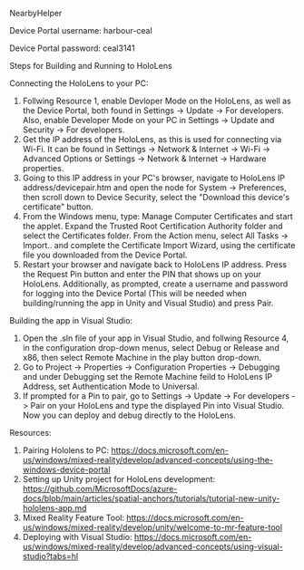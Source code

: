 NearbyHelper

Device Portal username: harbour-ceal

Device Portal password: ceal3141

Steps for Building and Running to HoloLens

Connecting the HoloLens to your PC:

1. Follwing Resource 1, enable Devloper Mode on the HoloLens, as well as the Device Portal, both found in Settings -> Update -> For developers. Also, enable Developer Mode on your PC in Settings -> Update and Security -> For developers.
2. Get the IP address of the HoloLens, as this is used for connecting via Wi-Fi. It can be found in Settings -> Network & Internet -> Wi-Fi -> Advanced Options or Settings -> Network & Internet -> Hardware properties.
3. Going to this IP address in your PC's browser, navigate to HoloLens IP address/devicepair.htm and open the node for System -> Preferences, then scroll down to Device Security, select the "Download this device's certificate" button.
4. From the Windows menu, type: Manage Computer Certificates and start the applet. Expand the Trusted Root Certification Authority folder and select the Certificates folder. From the Action menu, select All Tasks -> Import.. and complete the Certificate Import Wizard, using the certificate file you downloaded from the Device Portal.
5. Restart your browser and navigate back to HoloLens IP address. Press the Request Pin button and enter the PIN that shows up on your HoloLens. Additionally, as prompted, create a username and password for logging into the Device Portal (This will be needed when building/running the app in Unity and Visual Studio) and press Pair.

Building the app in Visual Studio:

1. Open the .sln file of your app in Visual Studio, and follwing Resource 4, in the configuration drop-down menus, select Debug or Release and x86, then select Remote Machine in the play button drop-down.
2. Go to Project -> Properties -> Configuration Properties -> Debugging and under Debugging set the Remote Machine feild to HoloLens IP Address, set Authentication Mode to Universal.
3. If prompted for a Pin to pair, go to Settings -> Update -> For developers -> Pair on your HoloLens and type the displayed Pin into Visual Studio. Now you can deploy and debug directly to the HoloLens.





Resources:

1. Pairing Hololens to PC: https://docs.microsoft.com/en-us/windows/mixed-reality/develop/advanced-concepts/using-the-windows-device-portal
2. Setting up Unity project for HoloLens development: https://github.com/MicrosoftDocs/azure-docs/blob/main/articles/spatial-anchors/tutorials/tutorial-new-unity-hololens-app.md
3. Mixed Reality Feature Tool: https://docs.microsoft.com/en-us/windows/mixed-reality/develop/unity/welcome-to-mr-feature-tool
4. Deploying with Visual Studio: https://docs.microsoft.com/en-us/windows/mixed-reality/develop/advanced-concepts/using-visual-studio?tabs=hl
